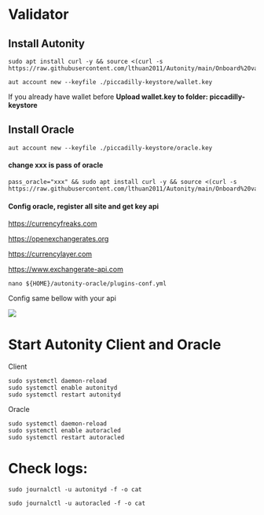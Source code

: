 
# Validator

## Install Autonity
```
sudo apt install curl -y && source <(curl -s https://raw.githubusercontent.com/lthuan2011/Autonity/main/Onboard%20validator/auto_install)
```
```
aut account new --keyfile ./piccadilly-keystore/wallet.key
```
If you already have wallet before
**Upload wallet.key to folder: piccadilly-keystore**

## Install Oracle

```
aut account new --keyfile ./piccadilly-keystore/oracle.key
```
#### change xxx is pass of oracle
```
pass_oracle="xxx" && sudo apt install curl -y && source <(curl -s https://raw.githubusercontent.com/lthuan2011/Autonity/main/Onboard%20validator/oracle_install)
```
#### Config oracle, register all site and get key api

https://currencyfreaks.com

https://openexchangerates.org

https://currencylayer.com

https://www.exchangerate-api.com

```
nano ${HOME}/autonity-oracle/plugins-conf.yml
```
Config same bellow with your api

<img src="https://docs.nodesync.top/~gitbook/image?url=https:%2F%2F2585830168-files.gitbook.io%2F%7E%2Ffiles%2Fv0%2Fb%2Fgitbook-x-prod.appspot.com%2Fo%2Fspaces%252FRzXvi3emVKzTi94K7StD%252Fuploads%252F5LO0BQcmnaJUGFU0sFNl%252Fautonity-oracleconfig.JPG%3Falt=media%26token=c1925e07-dc44-4a7d-b627-a35b668d215d&width=768&dpr=1&quality=100&sign=4672a88bfd495b89047afbb4de46a1e84d549074f3aa4ac684b1f93605d4f21e">

# Start Autonity Client and Oracle

Client
```
sudo systemctl daemon-reload
sudo systemctl enable autonityd
sudo systemctl restart autonityd
```
Oracle
```
sudo systemctl daemon-reload
sudo systemctl enable autoracled
sudo systemctl restart autoracled
```
# Check logs:
```
sudo journalctl -u autonityd -f -o cat
```
```
sudo journalctl -u autoracled -f -o cat
```


